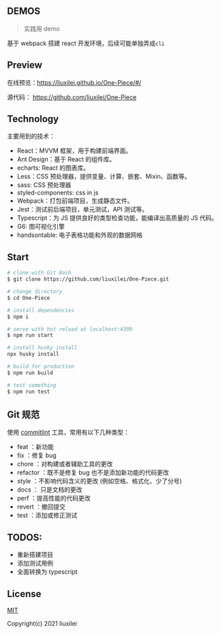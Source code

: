## DEMOS

> 实践用 demo

基于 webpack 搭建 react 开发环境，后续可能单独弄成`cli`

## Preview

在线预览：https://liuxilei.github.io/One-Piece/#/

源代码： https://github.com/liuxilei/One-Piece

## Technology

主要用到的技术：

-   React：MVVM 框架，用于构建前端界面。
-   Ant Design：基于 React 的组件库。
-   echarts: React 的图表库。
-   Less：CSS 预处理器，提供变量、计算、嵌套、Mixin、函数等。
-   sass: CSS 预处理器
-   styled-components: css in js
-   Webpack：打包前端项目，生成静态文件。
-   Jest：测试前后端项目，单元测试，API 测试等。
-   Typescript：为 JS 提供良好的类型检查功能，能编译出高质量的 JS 代码。
-   G6: 图可视化引擎
-   handsontable: 电子表格功能和外观的数据网格

## Start

```bash
# clone with Git Bash
$ git clone https://github.com/liuxilei/One-Piece.git

# change directory
$ cd One-Piece

# install dependencies
$ npm i

# serve with hot reload at localhost:4399
$ npm run start

# install husky install
npx husky install 

# build for production
$ npm run build

# test something
$ npm run test
```

## Git 规范

使用 [commitlint](https://github.com/conventional-changelog/commitlint) 工具，常用有以下几种类型：

- feat ：新功能
- fix ：修复 bug
- chore ：对构建或者辅助工具的更改
- refactor ：既不是修复 bug 也不是添加新功能的代码更改
- style ：不影响代码含义的更改 (例如空格、格式化、少了分号)
- docs ： 只是文档的更改
- perf ：提高性能的代码更改
- revert ：撤回提交
- test ：添加或修正测试

## TODOS:

-   重新搭建项目
-   添加测试用例
-   全面转换为 typescript

## License

[MIT](https://github.com/liuxilei/One-Piece/blob/master/LICENSE)

Copyright(c) 2021 liuxilei
